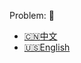 Problem: :link: 
- [:cn:中文](https://leetcode-cn.com/problems/random-point-in-non-overlapping-rectangles)
- [:us:English](https://leetcode.com/problems/random-point-in-non-overlapping-rectangles)